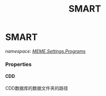 ﻿---
title: SMART
---

# SMART
_namespace: [MEME.Settings.Programs](N-MEME.Settings.Programs.html)_





### Properties

#### CDD
CDD数据库的数据文件夹的路径

